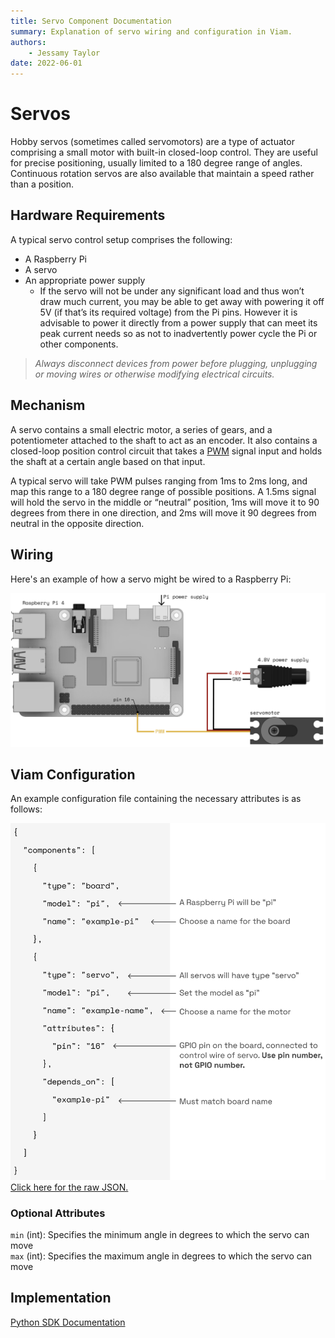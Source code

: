 ```yaml
---
title: Servo Component Documentation
summary: Explanation of servo wiring and configuration in Viam.
authors:
    - Jessamy Taylor
date: 2022-06-01 
---
```

# Servos
Hobby servos (sometimes called servomotors) are a type of actuator comprising a small motor with built-in closed-loop control. They are useful for precise positioning, usually limited to a 180 degree range of angles. Continuous rotation servos are also available that maintain a speed rather than a position.

## Hardware Requirements
A typical servo control setup comprises the following:

- A Raspberry Pi
- A servo
- An appropriate power supply
    - If the servo will not be under any significant load and thus won’t draw much current, you may be able to get away with powering it off 5V (if that’s its required voltage) from the Pi pins. However it is advisable to power it directly from a power supply that can meet its peak current needs so as not to inadvertently power cycle the Pi or other components.

> *Always disconnect devices from power before plugging, unplugging or moving wires or otherwise modifying electrical circuits.*

## Mechanism
A servo contains a small electric motor, a series of gears, and a potentiometer attached to the shaft to act as an encoder. It also contains a closed-loop position control circuit that takes a [PWM](https://en.wikipedia.org/wiki/Pulse-width_modulation) signal input and holds the shaft at a certain angle based on that input.

A typical servo will take PWM pulses ranging from 1ms to 2ms long, and map this range to a 180 degree range of possible positions. A 1.5ms signal will hold the servo in the middle or “neutral” position, 1ms will move it to 90 degrees from there in one direction, and 2ms will move it 90 degrees from neutral in the opposite direction.

## Wiring
Here's an example of how a servo might be wired to a Raspberry Pi:  

![servo-wiring](img/servo-wiring.png)

## Viam Configuration
An example configuration file containing the necessary attributes is as follows:  

![servo-JSON](img/servo-json.png)
[Click here for the raw JSON.](example-configs/servo-config.json)

### Optional Attributes
`min` (int): Specifies the minimum angle in degrees to which the servo can move  
`max` (int): Specifies the maximum angle in degrees to which the servo can move

## Implementation
[Python SDK Documentation](https://python.viam.dev/autoapi/viam/components/servo/index.html)